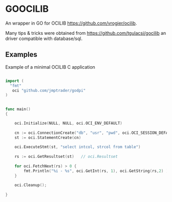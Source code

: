 # GOOCILIB

An wrapper in GO for OCILIB https://github.com/vrogier/ocilib.

Many tips & tricks were obtained from https://github.com/tgulacsi/gocilib an driver compatible with database/sql.

## Examples

Example of a minimal OCILIB C application

```GO

import (
  "fmt"
   oci "github.com/jmptrader/godpi"
)

 
func main()
{

    oci.Initialize(NULL, NULL, oci.OCI_ENV_DEFAULT)
 
    cn := oci.ConnectionCreate("db", "usr", "pwd", oci.OCI_SESSION_DEFAULT)     // oci.Connection
    st := oci.StatementCreate(cn)                                               // oci.Statement
 
    oci.ExecuteStmt(st, "select intcol, strcol from table")
 
    rs := oci.GetResultset(st)   // oci.Resultset
 
    for oci.FetchNext(rs) > 0 {
        fmt.Println("%i - %s", oci.GetInt(rs, 1), oci.GetString(rs,2) )
    }
 
    oci.Cleanup();
 
}
```



  


